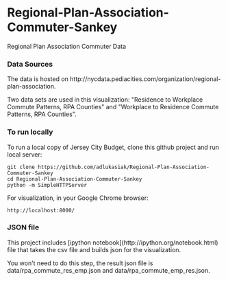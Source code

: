 Regional-Plan-Association-Commuter-Sankey
=========================================

Regional Plan Association Commuter Data

<h3>Data Sources</h3>
The data is hosted on http://nycdata.pediacities.com/organization/regional-plan-association.

Two data sets are used in this visualization:  "Residence to Workplace Commute Patterns, RPA Counties" and "Workplace to Residence Commute Patterns, RPA Counties".
<h3>To run locally</h3>
To run a local copy of Jersey City Budget, clone this github project and run local server:

    git clone https://github.com/adlukasiak/Regional-Plan-Association-Commuter-Sankey 
    cd Regional-Plan-Association-Commuter-Sankey
    python -m SimpleHTTPServer

For visualization, in your Google Chrome browser:  

    http://localhost:8000/

<h3>JSON file</h3>
This project includes [ipython notebook](http://ipython.org/notebook.html) file that takes the csv file and builds json for the visualization.

You won't need to do this step, the result json file is data/rpa_commute_res_emp.json and data/rpa_commute_emp_res.json.
